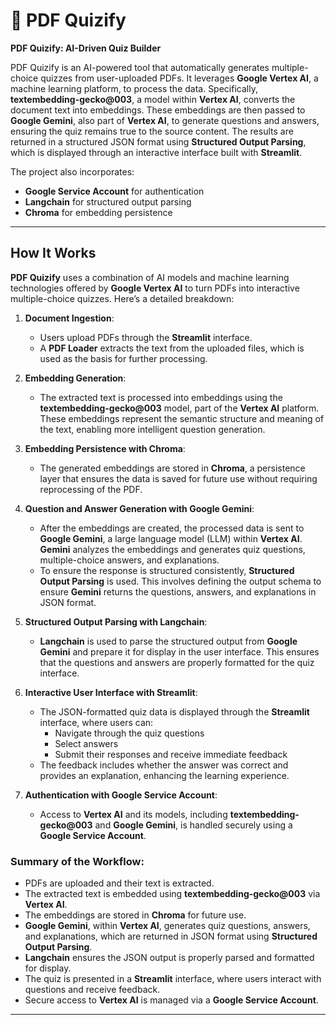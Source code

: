 # **📝 PDF Quizify**

**PDF Quizify: AI-Driven Quiz Builder**

PDF Quizify is an AI-powered tool that automatically generates multiple-choice quizzes from user-uploaded PDFs. It leverages **Google Vertex AI**, a machine learning platform, to process the data. Specifically, **textembedding-gecko@003**, a model within **Vertex AI**, converts the document text into embeddings. These embeddings are then passed to **Google Gemini**, also part of **Vertex AI**, to generate questions and answers, ensuring the quiz remains true to the source content. The results are returned in a structured JSON format using **Structured Output Parsing**, which is displayed through an interactive interface built with **Streamlit**.

The project also incorporates:
- **Google Service Account** for authentication
- **Langchain** for structured output parsing
- **Chroma** for embedding persistence

---

## **How It Works**

**PDF Quizify** uses a combination of AI models and machine learning technologies offered by **Google Vertex AI** to turn PDFs into interactive multiple-choice quizzes. Here’s a detailed breakdown:

1. **Document Ingestion**:
   - Users upload PDFs through the **Streamlit** interface.
   - A **PDF Loader** extracts the text from the uploaded files, which is used as the basis for further processing.

2. **Embedding Generation**:
   - The extracted text is processed into embeddings using the **textembedding-gecko@003** model, part of the **Vertex AI** platform. These embeddings represent the semantic structure and meaning of the text, enabling more intelligent question generation.

3. **Embedding Persistence with Chroma**:
   - The generated embeddings are stored in **Chroma**, a persistence layer that ensures the data is saved for future use without requiring reprocessing of the PDF.

4. **Question and Answer Generation with Google Gemini**:
   - After the embeddings are created, the processed data is sent to **Google Gemini**, a large language model (LLM) within **Vertex AI**. **Gemini** analyzes the embeddings and generates quiz questions, multiple-choice answers, and explanations.
   - To ensure the response is structured consistently, **Structured Output Parsing** is used. This involves defining the output schema to ensure **Gemini** returns the questions, answers, and explanations in JSON format.

5. **Structured Output Parsing with Langchain**:
   - **Langchain** is used to parse the structured output from **Google Gemini** and prepare it for display in the user interface. This ensures that the questions and answers are properly formatted for the quiz interface.

6. **Interactive User Interface with Streamlit**:
   - The JSON-formatted quiz data is displayed through the **Streamlit** interface, where users can:
     - Navigate through the quiz questions
     - Select answers
     - Submit their responses and receive immediate feedback
   - The feedback includes whether the answer was correct and provides an explanation, enhancing the learning experience.

7. **Authentication with Google Service Account**:
   - Access to **Vertex AI** and its models, including **textembedding-gecko@003** and **Google Gemini**, is handled securely using a **Google Service Account**.

### **Summary of the Workflow**:
- PDFs are uploaded and their text is extracted.
- The extracted text is embedded using **textembedding-gecko@003** via **Vertex AI**.
- The embeddings are stored in **Chroma** for future use.
- **Google Gemini**, within **Vertex AI**, generates quiz questions, answers, and explanations, which are returned in JSON format using **Structured Output Parsing**.
- **Langchain** ensures the JSON output is properly parsed and formatted for display.
- The quiz is presented in a **Streamlit** interface, where users interact with questions and receive feedback.
- Secure access to **Vertex AI** is managed via a **Google Service Account**.

---
